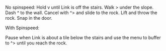 No spinspeed:
Hold v until Link is off the stairs. Walk > under the slope. 
Dash ^ to the wall. Cancel with ^> and slide to the rock. 
Lift and throw the rock. Snap in the door.

With Spinspeed:

Pause when Link is about a tile below the stairs and use the menu to buffer to ^> until you reach the rock.
